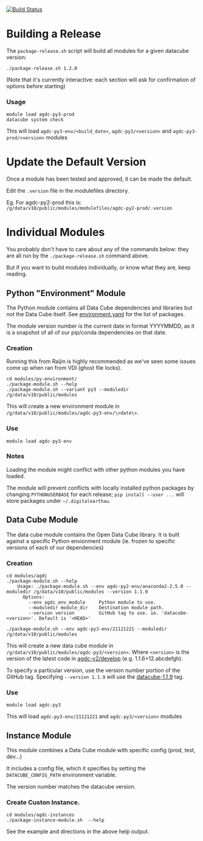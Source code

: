 [![Build Status](https://travis-ci.org/GeoscienceAustralia/ga-datacube-env.svg?branch=develop)](https://travis-ci.org/GeoscienceAustralia/ga-datacube-env)

# Building a Release

The `package-release.sh` script will build all modules for a given datacube version:

    ./package-release.sh 1.2.0

(Note that it's currently interactive: each section will ask for confirmation
of options before starting)

### Usage

    module load agdc-py3-prod
    datacube system check

This will load `agdc-py3-env/<build_date>`, `agdc-py3/<version>` and
`agdc-py3-prod/<version>` modules

# Update the Default Version

Once a module has been tested and approved, it can be made the default.

Edit the `.version` file in the modulefiles directory.

Eg. For agdc-py2-prod this is: `/g/data/v10/public/modules/modulefiles/agdc-py2-prod/.version`

# Individual Modules

You probably don't have to care about any of the commands below: they are all
run by the `./package-release.sh` command above.

But if you want to build modules individually, or know what they are, keep
reading.

## Python "Environment" Module

The Python module contains all Data Cube dependencies and libraries but not the
Data Cube itself. See [environment.yaml](py-environment/environment.yaml)
for the list of packages.

The module version number is the current date in format YYYYMMDD, as it is a snapshot
of all of our pip/conda dependencies on that date.

### Creation

Running this from Raijin is highly recommended as we've seen some issues come up when ran from VDI (ghost file locks).

    cd modules/py-environment/
    ./package-module.sh --help
    ./package-module.sh --variant py3 --moduledir /g/data/v10/public/modules

This will create a new environment module in `/g/data/v10/public/modules/agdc-py3-env/\<date\>`.

### Use

    module load agdc-py3-env

### Notes

Loading the module might conflict with other python modules you have loaded.

The module will prevent conflicts with locally installed python packages by changing `PYTHONUSERBASE` for each release;
`pip install --user ...` will store packages under `~/.digitalearthau`.

## Data Cube Module

The data cube module contains the Open Data Cube library. It is built against a
specific Python envionment module (ie. frozen to specific versions of each of
our dependencies)

### Creation

    cd modules/agdc
    ./package-module.sh --help
        Usage: ./package-module.sh --env agdc-py2-env/anaconda2-2.5.0 --moduledir /g/data/v10/public/modules --version 1.1.9
          Options:
            --env agdc_env_module     Python module to use.
            --moduledir module_dir    Destination module path.
            --version version         GitHub tag to use. ie. 'datacube-<version>'. Default is '<HEAD>'

    ./package-module.sh --env agdc-py3-env/21121221 --moduledir /g/data/v10/public/modules

This will create a new data cube module in
`/g/data/v10/public/modules/agdc-py3/<version>`. Where `<version>` is the
version of the latest code in
[agdc-v2/develop](https://github.com/data-cube/agdc-v2/tree/develop) (e.g.  1.1.6+12.abcdefgh).

To specify a particular version, use the version number portion of the GitHub tag.
Specifying `--version 1.1.9` will use the [datacube-1.1.9](https://github.com/data-cube/agdc-v2/tree/datacube-1.1.9) tag.

### Use

    module load agdc-py3

This will load `agdc-py3-env/21121221` and `agdc-py3/<version>` modules

## Instance Module

This module combines a Data Cube module with specific config (prod, test, dev...)

It includes a config file, which it specifies by setting the
`DATACUBE_CONFIG_PATH` environment variable.

The version number matches the datacube version.

### Create Custon Instance.

    cd modules/agdc-instances
    ./package-instance-module.sh  --help

See the example and directions in the above help output.


